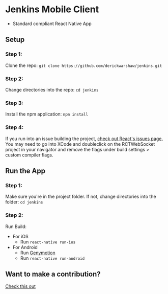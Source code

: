 #  Jenkins Mobile Client


* Standard compliant React Native App

## Setup

### Step 1:
Clone the repo: 
`git clone https://github.com/derickwarshaw/jenkins.git`

### Step 2:
Change directories into the repo:
`cd jenkins`

### Step 3:
Install the npm application: 
`npm install`

### Step 4:
If you run into an issue building the project, [check out React's issues page.](https://github.com/facebook/react-native/issues/8584)  
You may need to go into XCode and doubleclick on the RCTWebSocket project in your navigator and remove the flags under build settings > custom compiler flags.


## Run the App

### Step 1:
Make sure you're in the project folder. If not, change directories into the folder:
`cd jenkins`

### Step 2:
Run Build:  
  * For iOS
    * Run `react-native run-ios`
  * For Android
    * Run [Genymotion](https://www.genymotion.com/)
    * Run `react-native run-android`

## Want to make a contribution?
[Check this out](https://github.com/derickwarshaw/jenkins/blob/master/CONTRIBUTING.md)
